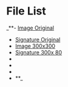 # File List

_**-  [Image Original](https://raw.githubusercontent.com/ionixftw/admission/master/Ayon4.jpg)
- [Signature Original](https://raw.githubusercontent.com/ionixftw/admission/master/20160831_002313.jpg)
- [Image 300x300](https://raw.githubusercontent.com/ionixftw/admission/master/Ayon-300x300.jpg)
- [Signature 300x 80](https://raw.githubusercontent.com/ionixftw/admission/master/signature-300x80.jpg)
- []()
- []()
- []()
- []()
**_
